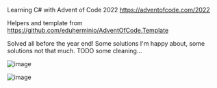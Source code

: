 Learning C# with Advent of Code 2022 https://adventofcode.com/2022

Helpers and template from https://github.com/eduherminio/AdventOfCode.Template

Solved all before the year end! Some solutions I'm happy about, some solutions not that much. TODO some cleaning...

![image](https://user-images.githubusercontent.com/6433408/210100651-a909a956-71f0-4341-b5f0-9b0dda86cd2f.png)

![image](https://user-images.githubusercontent.com/6433408/210100638-1e408dea-2491-433d-86f8-f2291b2d2072.png)

